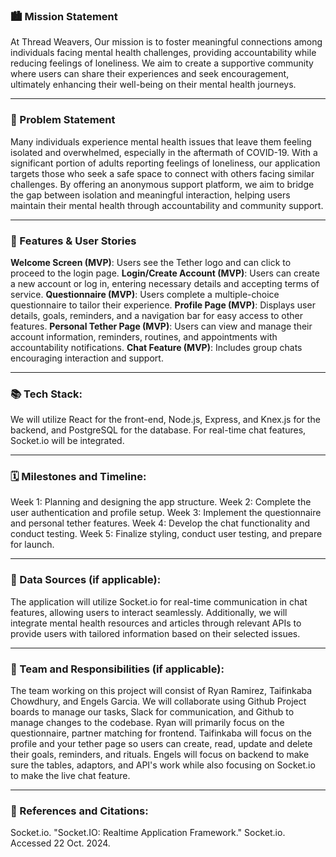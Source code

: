 ### 🏙️ Mission Statement

At Thread Weavers, Our mission is to foster meaningful connections among individuals facing mental health challenges, providing accountability while reducing feelings of loneliness. We aim to create a supportive community where users can share their experiences and seek encouragement, ultimately enhancing their well-being on their mental health journeys.

___

### 🚀 Problem Statement

Many individuals experience mental health issues that leave them feeling isolated and overwhelmed, especially in the aftermath of COVID-19. With a significant portion of adults reporting feelings of loneliness, our application targets those who seek a safe space to connect with others facing similar challenges. By offering an anonymous support platform, we aim to bridge the gap between isolation and meaningful interaction, helping users maintain their mental health through accountability and community support.

___

### 📝 Features & User Stories
**Welcome Screen (MVP)**: Users see the Tether logo and can click to proceed to the login page.
**Login/Create Account (MVP)**: Users can create a new account or log in, entering necessary details and accepting terms of service.
**Questionnaire (MVP)**: Users complete a multiple-choice questionnaire to tailor their experience.
**Profile Page (MVP)**: Displays user details, goals, reminders, and a navigation bar for easy access to other features.
**Personal Tether Page (MVP)**: Users can view and manage their account information, reminders, routines, and appointments with accountability notifications.
**Chat Feature (MVP)**: Includes group chats encouraging interaction and support.

___


### 📚 Tech Stack: 
We will utilize React for the front-end, Node.js, Express, and Knex.js for the backend, and PostgreSQL for the database. For real-time chat features, Socket.io will be integrated.

___

### 🗓️ Milestones and Timeline: 
Week 1: Planning and designing the app structure.
Week 2: Complete the user authentication and profile setup.
Week 3: Implement the questionnaire and personal tether features.
Week 4: Develop the chat functionality and conduct testing.
Week 5: Finalize styling, conduct user testing, and prepare for launch.

___

### 💽 Data Sources (if applicable): 
The application will utilize Socket.io for real-time communication in chat features, allowing users to interact seamlessly. Additionally, we will integrate mental health resources and articles through relevant APIs to provide users with tailored information based on their selected issues.

___

### 🤝 Team and Responsibilities (if applicable): 
The team working on this project will consist of Ryan Ramirez, Taifinkaba Chowdhury, and Engels Garcia. We will collaborate using Github Project boards to manage our tasks, Slack for communication, and Github to manage changes to the codebase. Ryan will primarily focus on the questionnaire, partner matching for frontend. Taifinkaba will focus on the profile and your tether page so users can create, read, update and delete their goals, reminders, and rituals. Engels will focus on backend to make sure the tables, adaptors, and API's work while also focusing on Socket.io to make the live chat feature.

___

### 📓 References and Citations: 
Socket.io. "Socket.IO: Realtime Application Framework." Socket.io. Accessed 22 Oct. 2024.

